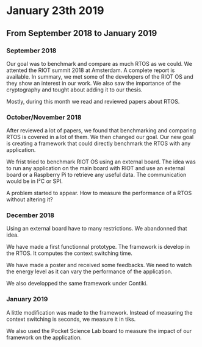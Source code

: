 # January 23th 2019

## From September 2018 to January 2019

### September 2018

Our goal was to benchmark and compare as much RTOS as we could.
We attented the RIOT summit 2018 at Amsterdam.
A complete report is available.
In summary, we met some of the developers of the RIOT OS and they show an interest in our work.
We also saw the importance of the cryptography and tought about adding it to our thesis.

Mostly, during this month we read and reviewed papers about RTOS.

### October/November 2018

After reviewed a lot of papers, we found that benchmarking and comparing RTOS is covered in a lot of them.
We then changed our goal. Our new goal is creating a framework that could directly benchmark the RTOS with any application.

We frist tried to benchmark RIOT OS using an external board.
The idea was to run any application on the main board with RIOT and use an external board or a Raspberry Pi to retrieve any useful data.
The communication would be in I²C or SPI.

A problem started to appear. How to measure the performance of a RTOS without altering it?


### December 2018

Using an external board have to many restrictions.
We abandonned that idea.

We have made a first functionnal prototype.
The framework is develop in the RTOS.
It computes the context switching time.

We have made a poster and received some feedbacks.
We need to watch the energy level as it can vary the performance of the application.

We also developped the same framework under Contiki.

### January 2019

A little modification was made to the framework.
Instead of measuring the context switching is seconds, we measure it in tiks.

We also used the Pocket Science Lab board to measure the impact of our framework on the application.
